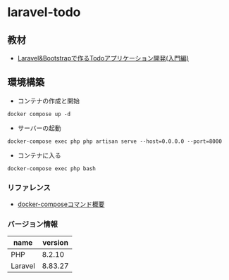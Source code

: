 # laravel-todo
## 教材
- [Laravel&Bootstrapで作るTodoアプリケーション開発(入門編)](https://zenn.dev/ponta/books/164bb277874f1e607f97)

## 環境構築
- コンテナの作成と開始
```
docker compose up -d
```

- サーバーの起動
```
docker-compose exec php php artisan serve --host=0.0.0.0 --port=8000
```

- コンテナに入る
```
docker-compose exec php bash 
```

### リファレンス
- [docker-composeコマンド概要](https://docs.docker.jp/v1.12/compose/reference/overview.html)

### バージョン情報

name|version
--|--
PHP | 8.2.10
Laravel | 8.83.27